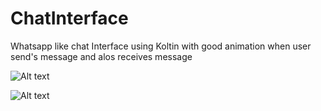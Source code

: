 # ChatInterface
Whatsapp like chat Interface using Koltin with good animation when user send's message and alos receives message

![Alt text](https://github.com/chibiragu94/ChatInterface/blob/master/untitled.gif "Gif")

![Alt text](https://github.com/chibiragu94/ChatInterface/blob/master/Screenshot_1560881016.png "screenShot")

